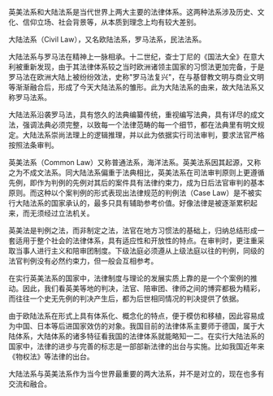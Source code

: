 
英美法系和大陆法系是当代世界上两大主要的法律体系。这两种法系涉及历史、文化、信仰立场、社会背景等，从本质到理念上均有较大差别。

大陆法系（Civil Law），又名欧陆法系，罗马法系，民法法系。

大陆法系与罗马法在精神上一脉相承。十二世纪，查士丁尼的《国法大全》在意大利被重新发现，由于其法律体系较之当时欧洲诸领主国家的习惯法更加完备，于是罗马法在欧洲大陆上被纷纷效法，史称"罗马法复兴"，在与基督教文明与商业文明等渐渐融合后，形成了今天大陆法系的雏形。此为大陆法系的由来，故大陆法系又称罗马法系。

大陆法系沿袭罗马法，具有悠久的法典编纂传统，重视编写法典，具有详尽的成文法，强调法典必须完整，以致每一个法律范畴的每一个细节，都在法典里有明文规定。大陆法系崇尚法理上的逻辑推理，并以此为依据实行司法审判，要求法官严格按照法条审判。

英美法系（Common
Law）又称普通法系，海洋法系。英美法系因其起源，又称之为不成文法系。同大陆法系偏重于法典相比，英美法系在司法审判原则上更遵循先例，即作为判例的先例对其后的案件具有法律约束力，成为日后法官审判的基本原则。而这种以个案判例的形式表现出法律规范的判例法（Case
Law）是不被实行大陆法系的国家承认的，最多只具有辅助参考价值。好像法律是被逐渐累积起来，而无须经过立法机关。

英美法是判例之法，而非制定之法，法官在地方习惯法的基础上，归纳总结形成一套适用于整个社会的法律体系，具有适应性和开放性的特点。在审判时，更注重采取当事人进行主义和陪审团制度。下级法庭必须遵从上级法庭以往的判例，同级的法官判例没有必然约束力，但一般会互相参考。

在实行英美法系的国家中，法律制度与理论的发展实质上靠的是一个个案例的推动。因此，我们看英美等地的判决，法官、陪审团、律师之间的博弈都极为精彩，而往往一个史无先例的判决产生后，都为后世相同情况的判决提供了依据。

由于欧陆法系在形式上具有体系化、概念化的特点，便于模仿和移植，因此容易成为中国、日本等后进国家效仿的对象。我国目前的法律体系主要师于德国，属于大陆体系，大陆体系的诸多特征看我国的法律体系就能略知一二。在实行大陆法系的国家中，法律的进步与完善的标志是一部部新法律的出台与实施。比如我国近年来《物权法》等法律的出台。

大陆法系与英美法系作为当今世界最重要的两大法系，并不是对立的，现在也多有交流和融合。
